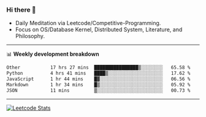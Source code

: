 ### Hi there 👋
* Daily Meditation via Leetcode/Competitive-Programming.
* Focus on OS/Database Kernel, Distributed System, Literature, and Philosophy.

-------

📊 **Weekly development breakdown**
<!--START_SECTION:waka-->

```txt
Other           17 hrs 27 mins  ████████████████▒░░░░░░░░   65.58 %
Python          4 hrs 41 mins   ████▒░░░░░░░░░░░░░░░░░░░░   17.62 %
JavaScript      1 hr 44 mins    █▓░░░░░░░░░░░░░░░░░░░░░░░   06.56 %
Markdown        1 hr 34 mins    █▒░░░░░░░░░░░░░░░░░░░░░░░   05.92 %
JSON            11 mins         ▒░░░░░░░░░░░░░░░░░░░░░░░░   00.73 %
```

<!--END_SECTION:waka-->

-------

[![Leetcode Stats](https://leetcard.jacoblin.cool/hzhang413?font=Fira+Mono)](https://leetcode.com/fxrc)
<!-- ![image](./cyberpunk-ghost-in-the-shell.gif)
![image](./gis-archive.png) -->
